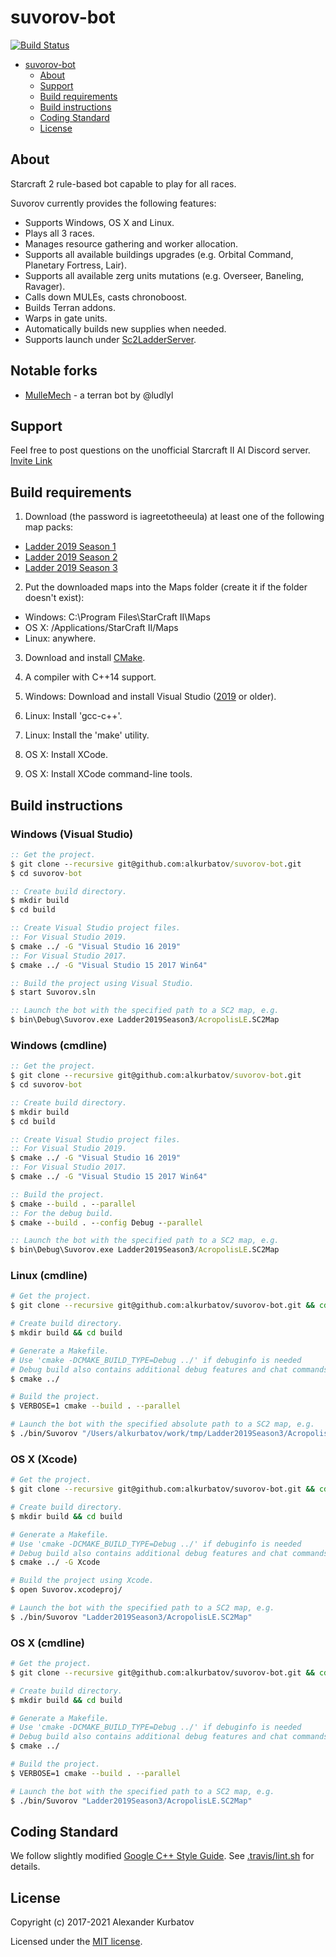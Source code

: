 # suvorov-bot

[![Build Status](https://github.com/alkurbatov/suvorov-bot/actions/workflows/ci.yml/badge.svg)](https://github.com/alkurbatov/suvorov-bot/actions/workflows/ci.yml)

- [suvorov-bot](#suvorov-bot)
    - [About](#about)
    - [Support](#support)
    - [Build requirements](#build-requirements)
    - [Build instructions](#build-instructions)
    - [Coding Standard](#coding-standard)
    - [License](#license)

## About
Starcraft 2 rule-based bot capable to play for all races.

Suvorov currently provides the following features:
* Supports Windows, OS X and Linux.
* Plays all 3 races.
* Manages resource gathering and worker allocation.
* Supports all available buildings upgrades (e.g. Orbital Command, Planetary Fortress, Lair).
* Supports all available zerg units mutations (e.g. Overseer, Baneling, Ravager).
* Calls down MULEs, casts chronoboost.
* Builds Terran addons.
* Warps in gate units.
* Automatically builds new supplies when needed.
* Supports launch under [Sc2LadderServer](https://github.com/Cryptyc/Sc2LadderServer).

## Notable forks
* [MulleMech](https://github.com/ludlyl/MulleMech) - a terran bot by @ludlyl

## Support
Feel free to post questions on the unofficial Starcraft II AI Discord server. [Invite Link](https://discordapp.com/invite/Emm5Ztz)

## Build requirements
1. Download (the password is iagreetotheeula) at least one of the following map packs:
  * [Ladder 2019 Season 1](http://blzdistsc2-a.akamaihd.net/MapPacks/Ladder2019Season1.zip)
  * [Ladder 2019 Season 2](http://blzdistsc2-a.akamaihd.net/MapPacks/Ladder2019Season2.zip)
  * [Ladder 2019 Season 3](http://blzdistsc2-a.akamaihd.net/MapPacks/Ladder2019Season3.zip)

2. Put the downloaded maps into the Maps folder (create it if the folder doesn't exist):
  * Windows: C:\Program Files\StarCraft II\Maps
  * OS X: /Applications/StarCraft II/Maps
  * Linux: anywhere.

3. Download and install [CMake](https://cmake.org/download/).

4. A compiler with C++14 support.

5. Windows: Download and install Visual Studio ([2019](https://www.visualstudio.com/downloads/) or older).

6. Linux: Install 'gcc-c++'.

7. Linux: Install the 'make' utility.

8. OS X: Install XCode.

9. OS X: Install XCode command-line tools.

## Build instructions

### Windows (Visual Studio)
```bat
:: Get the project.
$ git clone --recursive git@github.com:alkurbatov/suvorov-bot.git
$ cd suvorov-bot

:: Create build directory.
$ mkdir build
$ cd build

:: Create Visual Studio project files.
:: For Visual Studio 2019.
$ cmake ../ -G "Visual Studio 16 2019"
:: For Visual Studio 2017.
$ cmake ../ -G "Visual Studio 15 2017 Win64"

:: Build the project using Visual Studio.
$ start Suvorov.sln

:: Launch the bot with the specified path to a SC2 map, e.g.
$ bin\Debug\Suvorov.exe Ladder2019Season3/AcropolisLE.SC2Map
```

### Windows (cmdline)
```bat
:: Get the project.
$ git clone --recursive git@github.com:alkurbatov/suvorov-bot.git
$ cd suvorov-bot

:: Create build directory.
$ mkdir build
$ cd build

:: Create Visual Studio project files.
:: For Visual Studio 2019.
$ cmake ../ -G "Visual Studio 16 2019"
:: For Visual Studio 2017.
$ cmake ../ -G "Visual Studio 15 2017 Win64"

:: Build the project.
$ cmake --build . --parallel
:: For the debug build.
$ cmake --build . --config Debug --parallel

:: Launch the bot with the specified path to a SC2 map, e.g.
$ bin\Debug\Suvorov.exe Ladder2019Season3/AcropolisLE.SC2Map
```

### Linux (cmdline)
```bash
# Get the project.
$ git clone --recursive git@github.com:alkurbatov/suvorov-bot.git && cd suvorov-bot

# Create build directory.
$ mkdir build && cd build

# Generate a Makefile.
# Use 'cmake -DCMAKE_BUILD_TYPE=Debug ../' if debuginfo is needed
# Debug build also contains additional debug features and chat commands support.
$ cmake ../

# Build the project.
$ VERBOSE=1 cmake --build . --parallel

# Launch the bot with the specified absolute path to a SC2 map, e.g.
$ ./bin/Suvorov "/Users/alkurbatov/work/tmp/Ladder2019Season3/AcropolisLE.SC2Map"
```

### OS X (Xcode)
```bash
# Get the project.
$ git clone --recursive git@github.com:alkurbatov/suvorov-bot.git && cd suvorov-bot

# Create build directory.
$ mkdir build && cd build

# Generate a Makefile.
# Use 'cmake -DCMAKE_BUILD_TYPE=Debug ../' if debuginfo is needed
# Debug build also contains additional debug features and chat commands support.
$ cmake ../ -G Xcode

# Build the project using Xcode.
$ open Suvorov.xcodeproj/

# Launch the bot with the specified path to a SC2 map, e.g.
$ ./bin/Suvorov "Ladder2019Season3/AcropolisLE.SC2Map"
```

### OS X (cmdline)
```bash
# Get the project.
$ git clone --recursive git@github.com:alkurbatov/suvorov-bot.git && cd suvorov-bot

# Create build directory.
$ mkdir build && cd build

# Generate a Makefile.
# Use 'cmake -DCMAKE_BUILD_TYPE=Debug ../' if debuginfo is needed
# Debug build also contains additional debug features and chat commands support.
$ cmake ../

# Build the project.
$ VERBOSE=1 cmake --build . --parallel

# Launch the bot with the specified path to a SC2 map, e.g.
$ ./bin/Suvorov "Ladder2019Season3/AcropolisLE.SC2Map"
```

## Coding Standard
We follow slightly modified [Google C++ Style Guide](https://google.github.io/styleguide/cppguide.html).
See [.travis/lint.sh](.travis/lint.sh) for details.

## License
Copyright (c) 2017-2021 Alexander Kurbatov

Licensed under the [MIT license](LICENSE).
